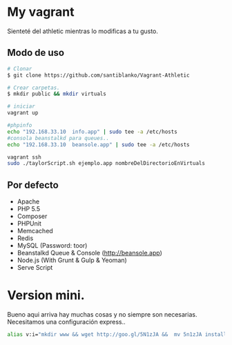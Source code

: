 # My vagrant

Sienteté del athletic mientras lo modificas a tu gusto.

## Modo de uso
```bash
# Clonar
$ git clone https://github.com/santiblanko/Vagrant-Athletic

# Crear carpetas.
$ mkdir public && mkdir virtuals

# iniciar
vagrant up

#phpinfo
echo "192.168.33.10  info.app" | sudo tee -a /etc/hosts
#consola beanstalkd para queues..
echo "192.168.33.10  beansole.app" | sudo tee -a /etc/hosts

vagrant ssh
sudo ./taylorScript.sh ejemplo.app nombreDelDirectorioEnVirtuals

```
## Por defecto

- Apache
- PHP 5.5
- Composer
- PHPUnit
- Memcached
- Redis
- MySQL (Password: toor)
- Beanstalkd Queue & Console (http://beansole.app)
- Node.js (With Grunt & Gulp & Yeoman)
- Serve Script

# Version mini.

Bueno aqui arriva hay muchas cosas y no siempre son necesarias.
Necesitamos una configuración express..
```bash
alias v:i="mkdir www && wget http://goo.gl/5N1zJA &&  mv 5n1zJA install.sh  && wget http://goo.gl/J1hvBz && mv J1HvBz VagrantFile && vagrant up"
```

